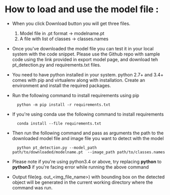 # How to load and use the model file :

- When you click Download button you will get three files.
  1. Model file in .pt format &rarr; modelname.pt
  2. A file with list of classes &rarr; classes.names
- Once you've downloaded the model file you can test it in your local system with the code snippet. Please use the Github repo with sample code using the link provided in export model page, and download teh pt_detection.py and requirements.txt files. 
- You need to have python installed in your system. python 2.7+ and 3.4+ comes with pip and virtualenv along with installation. Create an environment and install the required packages.
- Run the following command to install requirements using pip

        python -m pip install -r requirements.txt
- If you're using conda use the following command to install requirements
        
        conda install --file requirements.txt
- Then run the following command and pass as arguments the path to the downloaded model file and image file you want to detect with the model 

        python pt_detection.py --model_path path/to/downloaded/modelname.pt  --image_path path/to/classes.names
-  Please note if you're using python3.4 or above, try replacing **python** to **python3** if you're facing error while running the above command
- Output file(eg. out_<img_file_name>) with bounding box on the detected object will be generated in the current working directory where the command was run.  
